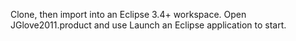 Clone, then import into an Eclipse 3.4+ workspace. Open JGlove2011.product and use Launch an Eclipse application to start.